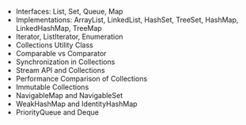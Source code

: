 - Interfaces: List, Set, Queue, Map
- Implementations: ArrayList, LinkedList, HashSet, TreeSet, HashMap, LinkedHashMap, TreeMap
- Iterator, ListIterator, Enumeration
- Collections Utility Class
- Comparable vs Comparator 
- Synchronization in Collections
- Stream API and Collections
- Performance Comparison of Collections
- Immutable Collections
- NavigableMap and NavigableSet
- WeakHashMap and IdentityHashMap
- PriorityQueue and Deque